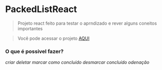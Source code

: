 # PackedListReact

> Projeto react feito para testar o aprndizado e rever alguns coneitos importantes

> Você pode acessar o projeto [AQUI](packed-list-react-feedohsfk-meioteras-projects.vercel.app)

### O que é possivel fazer?
*criar*
*deletar*
*marcar como concluído*
*desmarcar concluído*
*odenação*
